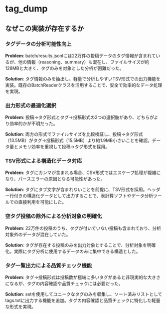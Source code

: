 # tag_dump

## なぜこの実装が存在するか

### タグデータの分析可能性向上
**Problem**: batch/results.jsonlには22万件の投稿データのタグ情報が含まれているが、他の情報（reasoning、summary）も混在し、ファイルサイズが約128MBと大きく、タグのみを対象とした分析が困難だった。

**Solution**: タグ情報のみを抽出し、軽量で分析しやすいTSV形式での出力機能を実装。既存のBatchReaderクラスを活用することで、安全で効率的なデータ処理を実現。

### 出力形式の最適化選択
**Problem**: 投稿→タグ形式とタグ→投稿形式の2つの選択肢があり、どちらがより効率的かが不明だった。

**Solution**: 両方の形式でファイルサイズを比較検証し、投稿→タグ形式（13.5MB）がタグ→投稿形式（15.5MB）より約1.9MB小さいことを確認。データ量とメモリ効率を重視して投稿→タグ形式を採用。

### TSV形式による構造化データ対応
**Problem**: タグにカンマが含まれる場合、CSV形式ではエスケープ処理が複雑になり、パースエラーの原因となる可能性があった。

**Solution**: タグにタブ文字が含まれないことを前提に、TSV形式を採用。ヘッダー行付きの構造化データとして出力することで、表計算ソフトやデータ分析ツールでの直接利用を可能にした。

### 空タグ投稿の除外による分析対象の明確化
**Problem**: 22万件の投稿のうち、タグが付いていない投稿も含まれており、分析対象外のデータが混在していた。

**Solution**: タグが存在する投稿のみを出力対象とすることで、分析対象を明確化。実際にタグ分析に使用するデータのみに集中できる構造とした。

### タグ一覧出力による品質チェック機能
**Problem**: タグ→投稿形式は投稿数が極端に多いタグがあると非現実的な大きさになるが、タグの内容確認や品質チェックには必要だった。

**Solution**: setを使用してユニークなタグのみを収集し、ソート済みリストとしてtags.txtに出力する機能を追加。タグの内容確認と品質チェックに特化した軽量な形式を実現。